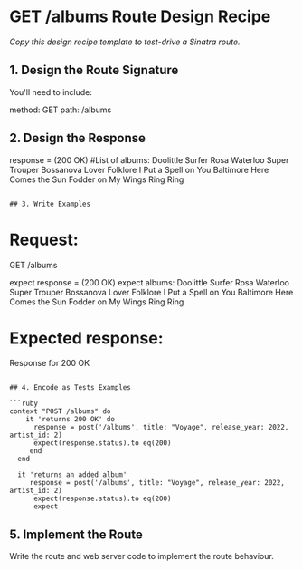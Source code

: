 # GET /albums Route Design Recipe

_Copy this design recipe template to test-drive a Sinatra route._

## 1. Design the Route Signature

You'll need to include:
  
method: GET
path: /albums

  

## 2. Design the Response

response = (200 OK)
#List of albums:
Doolittle
Surfer Rosa
Waterloo
Super Trouper
Bossanova
Lover
Folklore
I Put a Spell on You
Baltimore
Here Comes the Sun
Fodder on My Wings
Ring Ring
```

## 3. Write Examples

```
# Request:

GET /albums

expect response = (200 OK)
expect albums:
Doolittle
Surfer Rosa
Waterloo
Super Trouper
Bossanova
Lover
Folklore
I Put a Spell on You
Baltimore
Here Comes the Sun
Fodder on My Wings
Ring Ring
# Expected response:

Response for 200 OK

```

## 4. Encode as Tests Examples

```ruby
context "POST /albums" do
    it 'returns 200 OK' do
      response = post('/albums', title: "Voyage", release_year: 2022, artist_id: 2)
      expect(response.status).to eq(200)
     end
  end

  it 'returns an added album'
     response = post('/albums', title: "Voyage", release_year: 2022, artist_id: 2)
      expect(response.status).to eq(200)
      expect
```

## 5. Implement the Route

Write the route and web server code to implement the route behaviour.
